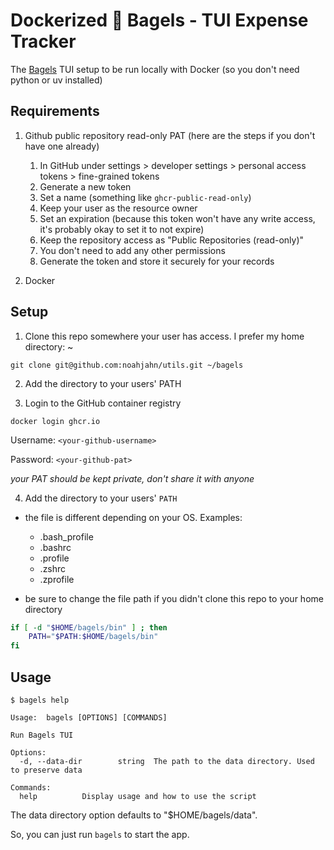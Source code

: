 # Dockerized 🥯 Bagels - TUI Expense Tracker

The [Bagels](https://github.com/EnhancedJax/Bagels) TUI setup to be run locally with Docker (so you don't need python or uv installed)

## Requirements

1. Github public repository read-only PAT (here are the steps if you don't have one already)

   1. In GitHub under settings > developer settings > personal access tokens > fine-grained tokens
   2. Generate a new token
   3. Set a name (something like `ghcr-public-read-only`)
   4. Keep your user as the resource owner
   5. Set an expiration (because this token won't have any write access, it's probably okay to set it to not expire)
   6. Keep the repository access as "Public Repositories (read-only)"
   7. You don't need to add any other permissions
   8. Generate the token and store it securely for your records

2. Docker

## Setup

1. Clone this repo somewhere your user has access. I prefer my home directory: ~

```
git clone git@github.com:noahjahn/utils.git ~/bagels
```

2. Add the directory to your users' PATH

3. Login to the GitHub container registry

```
docker login ghcr.io
```

Username: `<your-github-username>`

Password: `<your-github-pat>`

_your PAT should be kept private, don't share it with anyone_

4. Add the directory to your users' `PATH`

- the file is different depending on your OS. Examples:

  - .bash_profile
  - .bashrc
  - .profile
  - .zshrc
  - .zprofile

- be sure to change the file path if you didn't clone this repo to your home directory

```bash
if [ -d "$HOME/bagels/bin" ] ; then
    PATH="$PATH:$HOME/bagels/bin"
fi
```

## Usage

```
$ bagels help
```

```
Usage:  bagels [OPTIONS] [COMMANDS]

Run Bagels TUI

Options:
  -d, --data-dir        string  The path to the data directory. Used to preserve data

Commands:
  help          Display usage and how to use the script
```

The data directory option defaults to "$HOME/bagels/data".

So, you can just run `bagels` to start the app.
